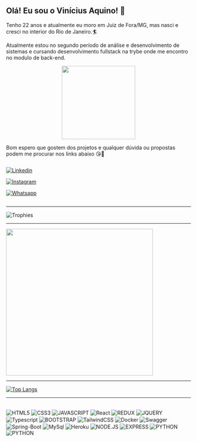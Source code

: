 ## Olá! Eu sou o Vinícius Aquino! 🙂

Tenho 22 anos e atualmente eu moro em Juiz de Fora/MG, mas nasci e cresci no interior do Rio de Janeiro.🏄

Atualmente estou no segundo período de análise e desenvolvimento de sistemas e cursando desenvolvimento fullstack na trybe onde me encontro no modulo de back-end.


<p align="center">
    <img whidth="200" height="200" src="https://c.tenor.com/dmv-uCkUFEwAAAAC/celebrating-how-i-met-your-mother.gif">
</p>

Bom espero que gostem dos projetos e qualquer dúvida ou propostas podem me procurar nos links abaixo 😘🤙

<div style="display: inline-block">

[![Linkedin](https://img.shields.io/badge/LinkedIn-0077B5?style=for-the-badge&logo=linkedin&logoColor=white)](https://www.linkedin.com/in/vinicius-candido-749262110/)

[![Instagram](https://img.shields.io/badge/Instagram-E4405F?style=for-the-badge&logo=instagram&logoColor=white)](https://instagram.com/candido.vinii)

[![Whatsapp](https://img.shields.io/badge/WhatsApp-25D366?style=for-the-badge&logo=whatsapp&logoColor=white)](https://api.whatsapp.com/send?phone=+5532991946564)

</div>

<hr/>

![Trophies](https://github-profile-trophy.vercel.app/?username=CandidoVinii&no-frame=true)

<hr/>

<a href="https://github.com/CandidoVinii">
  <img align="center" width="400px" src="https://github-readme-stats.vercel.app/api?username=CandidoVinii&show_icons=true&title_color=af87ff&bg_color=22272e&icon_color=0ba2be&hide_border=true&theme=material-palenight&include_all_commits=true&count_private=true" />
</a> 

<hr/>

[![Top Langs](https://github-readme-stats.vercel.app/api/top-langs/?username=CandidoVinii&langs_count=8)](https://github.com/CandidoVinii/github-readme-stats)

<hr/>
<div style="display: inline-block"></br>
    <img align="center" alt="HTML5" src="https://img.shields.io/badge/HTML5-E34F26?style=for-the-badge&logo=html5&logoColor=white"/>
    <img align="center" alt="CSS3" src="https://img.shields.io/badge/CSS3-1572B6?style=for-the-badge&logo=css3&logoColor=white"/>
    <img align="center" alt="JAVASCRIPT" src="https://img.shields.io/badge/JavaScript-323330?style=for-the-badge&logo=javascript&logoColor=F7DF1E"/>
    <img align="center" alt="React" src="https://img.shields.io/badge/React-20232A?style=for-the-badge&logo=react&logoColor=61DAFB"/>
    <img align="center" alt="REDUX" src="https://img.shields.io/badge/Redux-593D88?style=for-the-badge&logo=redux&logoColor=white"/>
    <img align="center" alt="JQUERY" scr="https://img.shields.io/badge/jQuery-0769AD?style=for-the-badge&logo=jquery&logoColor=white"/>
    <img align="center" alt="Typescript" src="https://img.shields.io/static/v1?style=for-the-badge&message=TypeScript&color=3178C6&logo=TypeScript&logoColor=FFFFFF&label="/>
    <img align="center" alt="BOOTSTRAP" src="https://img.shields.io/badge/Bootstrap-563D7C?style=for-the-badge&logo=bootstrap&logoColor=white"/>
    <img align="center" alt="TailwindCSS" src="https://img.shields.io/static/v1?style=for-the-badge&message=Tailwind+CSS&color=222222&logo=Tailwind+CSS&logoColor=06B6D4&label="/>
    <img align="center" alt="Docker" src="https://img.shields.io/static/v1?style=for-the-badge&message=Docker&color=2496ED&logo=Docker&logoColor=FFFFFF&label="/>
    <img align="center" alt="Swagger" src="https://img.shields.io/static/v1?style=for-the-badge&message=Swagger&color=222222&logo=Swagger&logoColor=85EA2D&label="/>
    <img align="center" alt="Spring-Boot" src="https://img.shields.io/static/v1?style=for-the-badge&message=Spring+Boot&color=6DB33F&logo=Spring+Boot&logoColor=FFFFFF&label="/>
    <img align="center" alt="MySql" src="https://img.shields.io/static/v1?style=for-the-badge&message=MySQL&color=4479A1&logo=MySQL&logoColor=FFFFFF&label="/>
    <img align="center" alt="Heroku" src="https://img.shields.io/static/v1?style=for-the-badge&message=Heroku&color=430098&logo=Heroku&logoColor=FFFFFF&label="/>
    <img align="center" alt="NODE.JS" src="https://img.shields.io/badge/Node.js-43853D?style=for-the-badge&logo=node.js&logoColor=white"/>
    <img align="center" alt="EXPRESS" src="https://img.shields.io/badge/Express.js-404D59?style=for-the-badge"/>
    <img align="center" alt="PYTHON" src="https://img.shields.io/badge/Python-14354C?style=for-the-badge&logo=python&logoColor=white"/>
    <img align="center" alt="PYTHON" src="https://img.shields.io/badge/C%2B%2B-00599C?style=for-the-badge&logo=c%2B%2B&logoColor=white"/>
</div>

